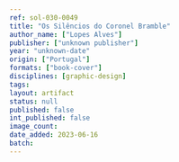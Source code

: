 ```yaml
---
ref: sol-030-0049
title: "Os Silêncios do Coronel Bramble"
author_name: ["Lopes Alves"]
publisher: ["unknown publisher"]
year: "unknown-date"
origin: ["Portugal"]
formats: ["book-cover"]
disciplines: [graphic-design]
tags:
layout: artifact
status: null
published: false
int_published: false
image_count:
date_added: 2023-06-16
batch:
---
```

